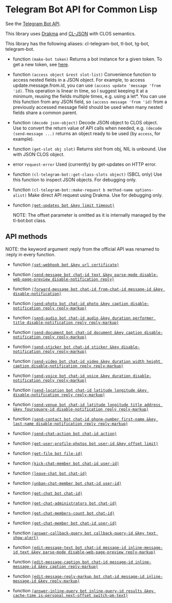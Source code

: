 # Telegram Bot API for Common Lisp

See the [Telegram Bot API](https://core.telegram.org/bots/api).

This library uses [Drakma](http://weitz.de/drakma/) and [CL-JSON](https://common-lisp.net/project/cl-json/) with CLOS semantics.

This library has the following aliases: cl-telegram-bot, tl-bot, tg-bot, telegram-bot.

- function `(make-bot token)`
    Returns a bot instance for a given token. To get a new token, see [here](https://core.telegram.org/bots#3-how-do-i-create-a-bot).

- function `(access object &rest slot-list)`
    Convenience function to access nested fields in a JSON object. For example, to access update.message.from.id, you can use
    `(access update 'message 'from 'id)`. This operation is linear in time, so I suggest keeping it at a minimum,
    reusing the fields multiple times, e.g. using a let*. 
    You can use this function from any JSON field, so `(access message 'from 'id)` from a previously accessed message field
    should be used when many nested fields share a common parent.

- function `(decode json-object)`
    Decode JSON object to CLOS object. Use to convert the return value of API calls when needed, e.g.
    `(decode (send-message ...)` returns an object ready to be used (by `access`, for example).

- function `(get-slot obj slot)`
    Returns slot from obj, NIL is unbound. Use with JSON CLOS object.

- error `request-error`
    Used (currently) by get-updates on HTTP error.

- function `(cl-telegram-bot::get-class-slots object)` (SBCL only)
    Use this function to inspect JSON objects. For debugging only.

- function `(cl-telegram-bot::make-request b method-name options-alist)`
    Make direct API request using Drakma. Use for debugging only.

- function [`(get-updates bot &key limit timeout)`](https://core.telegram.org/bots/api#getupdates)

    NOTE: The offset parameter is omitted as it is internally managed by the tl-bot:bot class.

## API methods

NOTE: the keyword argument :reply from the official API was renamed to :reply in every function.

- function [`(set-webhook bot &key url certificate)`](https://core.telegram.org/bots/api#setwebhook)

- function [`(send-message bot chat-id text &key parse-mode disable-web-page-preview disable-notification reply)`](https://core.telegram.org/bots/api#sendmessage)

- function [`(forward-message bot chat-id from-chat-id message-id &key disable-notification)`](https://core.telegram.org/bots/api#forwardmessage)

- function [`(send-photo bot chat-id photo &key caption disable-notification reply reply-markup)`](https://core.telegram.org/bots/api#sendphoto)

- function [`(send-audio bot chat-id audio &key duration performer title disable-notification reply reply-markup)`](https://core.telegram.org/bots/api#sendaudio)

- function [`(send-document bot chat-id document &key caption disable-notification reply reply-markup)`](https://core.telegram.org/bots/api#senddocument)

- function [`(send-sticker bot chat-id sticker &key disable-notification reply reply-markup)`](https://core.telegram.org/bots/api#sendsticker)

- function [`(send-video bot chat-id video &key duration width height caption disable-notification reply reply-markup)`](https://core.telegram.org/bots/api#sendvideo)

- function [`(send-voice bot chat-id voice &key duration disable-notification reply reply-markup)`](https://core.telegram.org/bots/api#sendvoice)

- function [`(send-location bot chat-id latitude longitude &key disable-notification reply reply-markup)`](https://core.telegram.org/bots/api#sendlocation)

- function [`(send-venue bot chat-id latitude longitude title address &key foursquare-id disable-notification reply reply-markup)`](https://core.telegram.org/bots/api#sendvenue)

- function [`(send-contact bot chat-id phone-number first-name &key last-name disable-notification reply reply-markup)`](https://core.telegram.org/bots/api#sendcontact)

- function [`(send-chat-action bot chat-id action)`](https://core.telegram.org/bots/api#sendchataction)

- function [`(get-user-profile-photos bot user-id &key offset limit)`](https://core.telegram.org/bots/api#getuserprofilephotos)

- function [`(get-file bot file-id)`](https://core.telegram.org/bots/api#getfile)

- function [`(kick-chat-member bot chat-id user-id)`](https://core.telegram.org/bots/api#kickchatmember)

- function [`(leave-chat bot chat-id)`](https://core.telegram.org/bots/api#leavechat)

- function [`(unban-chat-member bot chat-id user-id)`](https://core.telegram.org/bots/api#unbanchatmember)

- function [`(get-chat bot chat-id)`](https://core.telegram.org/bots/api#getchat)

- function [`(get-chat-administrators bot chat-id)`](https://core.telegram.org/bots/api#getchatadministrators)

- function [`(get-chat-members-count bot chat-id)`](https://core.telegram.org/bots/api#getchatmemberscount)

- function [`(get-chat-member bot chat-id user-id)`](https://core.telegram.org/bots/api#getchatmember)

- function [`(answer-callback-query bot callback-query-id &key text show-alert)`](https://core.telegram.org/bots/api#answercallbackquery)

- function [`(edit-message-text bot chat-id message-id inline-message-id text &key parse-mode disable-web-page-preview reply-markup)`](https://core.telegram.org/bots/api#editmessagetext)

- function [`(edit-message-caption bot chat-id message-id inline-message-id &key caption reply-markup)`](https://core.telegram.org/bots/api#editmessagecaption)

- function [`(edit-message-reply-markup bot chat-id message-id inline-message-id &key reply-markup)`](https://core.telegram.org/bots/api#editmessagereplymarkup)

- function [`(answer-inline-query bot inline-query-id results &key cache-time is-personal next-offset switch-pm-text)`](https://core.telegram.org/bots/api#answerinlinequery)

